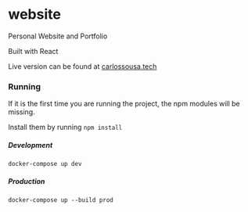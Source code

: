 # website
Personal Website and Portfolio

Built with React

Live version can be found at [carlossousa.tech](https://carlossousa.tech)


### Running

If it is the first time you are running the project, the npm modules will be missing.

Install them by running ``npm install``

##### Development

``docker-compose up dev``

##### Production

``docker-compose up --build prod``